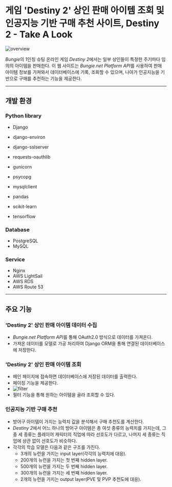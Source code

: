 # 게임 'Destiny 2' 상인 판매 아이템 조회 및 인공지능 기반 구매 추천 사이트, Destiny 2 - Take A Look

![overview](https://user-images.githubusercontent.com/42332051/232289232-0e53c843-edca-4dd0-9427-dd212386fa8e.png)

*Bungie*의 1인칭 슈팅 온라인 게임 *Destiny 2*에서는 일부 상인들이 특정한 주기마다 임의의 아이템을 판매한다. 이 웹 사이트는 *Bungie.net Platform API*를 사용하여 판매 아이템 정보를 가져와서 데이터베이스에 기록, 조회할 수 있으며, 나아가 인공지능을 기반으로 구매를 추천하는 기능을 제공한다.

---

## 개발 환경

### Python library

- Django
- django-environ
- django-sslserver
- requests-oauthlib

- gunicorn
- psycopg
- mysqlclient

- pandas
- scikit-learn
- tensorflow

### Database

- PostgreSQL
- MySQL

### Service

- Nginx
- AWS LightSail
- AWS RDS
- AWS Route 53

---

## 주요 기능

### 'Destiny 2' 상인 판매 아이템 데이터 수집

- *Bungie.net Platform API*를 통해 OAuth2.0 방식으로 데이터를 가져온다.
- 가져온 데이터를 모델로 가공 처리하여 Django ORM을 통해 연결된 데이터베이스에 저장한다.

### 'Destiny 2' 상인 판매 아이템 조회

- 메인 페이지에 접속하면 데이터베이스에 저장된 데이터를 출력한다.
- 페이징 기능을 제공한다.
- ![filter](https://user-images.githubusercontent.com/42332051/232289667-2dc186c4-ba45-4ce0-8270-ba712a5ae714.png)
- 필터 기능을 통해 원하는 아이템을 골라 조회할 수 있다.

### 인공지능 기반 구매 추천

- 방어구 아이템이 가지는 능력치 값을 분석해서 구매 추천도를 계산한다.
- *Destiny 2*에서 어느 하나의 방어구 아이템은 총 여섯 종류의 능력치를 가지는데, 그중 세 종류는 플레이어 캐릭터의 직업에 따라 선호도가 다르고, 나머지 세 종류는 직업에 상관 없이 선호도가 비슷하다.
- 각각의 학습 모델은 다음과 같은 구조를 가진다.
  - 3개의 뉴런을 가지는 input layer(각각의 능력치에 대응).
  - 200개의 뉴런을 가지는 첫 번째 hidden layer.
  - 500개의 뉴런을 가지는 두 번째 hidden layer.
  - 300개의 뉴런을 가지는 세 번째 hidden layer.
  - 2개의 뉴런을 가지는 output layer(PVE 및 PVP 추천도에 대응).
